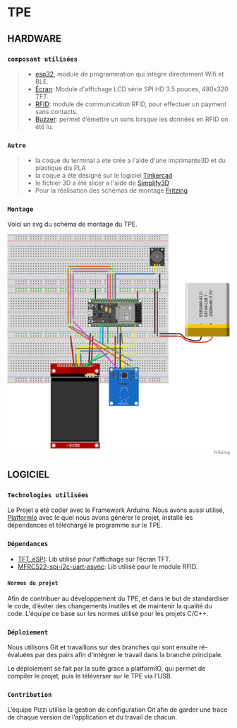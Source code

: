 # TPE

## HARDWARE

### `composant utilisées`

> - [esp32](https://www.espressif.com/en/products/socs/esp32), module de programmation qui intègre directement Wifi et BLE.
> - [Écran](https://fr.aliexpress.com/item/1005001999296476.html?spm=a2g0o.productlist.0.0.6a9580d2zZOAoY&algo_pvid=4948553b-13dc-44af-ba77-a004d1cad1a7&algo_exp_id=4948553b-13dc-44af-ba77-a004d1cad1a7-0&pdp_ext_f=%7B%22sku_id%22%3A%2212000018365356571%22%7D&pdp_npi=2%40dis%21EUR%219.53%218.58%21%21%21%21%21%402100bddd16705076985542768ebb9d%2112000018365356571%21sea&curPageLogUid=HsVstVVf9EIC): Module d'affichage LCD série SPI HD 3.5 pouces, 480x320 TFT.
> - [RFID](https://www.amazon.fr/AZDelivery-lecteur-Arduino-Raspberry-d%C3%A9marrage/dp/B074S8MRQ7/ref=sr_1_1_sspa?keywords=Arduino+Rfid&qid=1670507863&sr=8-1-spons&sp_csd=d2lkZ2V0TmFtZT1zcF9hdGY&psc=1&smid=A1X7QLRQH87QA3): module de communication RFID, pour effectuer un payment sans contacts.
> - [Buzzer](https://www.amazon.fr/AZDelivery-KY-006-dalarme-Arduino-compris/dp/B089QHLRSG/ref=sr_1_1_sspa?__mk_fr_FR=%C3%85M%C3%85%C5%BD%C3%95%C3%91&crid=4U33JS1R58CS&keywords=Arduino+buzzer&qid=1670508056&sprefix=arduino+buzzer%2Caps%2C111&sr=8-1-spons&sp_csd=d2lkZ2V0TmFtZT1zcF9hdGY&psc=1&smid=A1X7QLRQH87QA3): permet d’émettre un sons lorsque les données en RFID on été lu.

### `Autre`

> - la coque du terminal a ete crée a l'aide d'une imprimante3D et du plastique dis PLA
> - la coque a été désigné sur le logiciel [Tinkercad](https://www.tinkercad.com/)
> - le fichier 3D a été slicer a l'aide de [Simplify3D](https://www.simplify3d.com/)
> - Pour la réalisation des schémas de montage [Fritzing](https://fritzing.org/)

### `Montage`

Voici un svg du schéma de montage du TPE.

![schema montage](../resources/tpe_bb.png)

## LOGICIEL

### `Technologies utilisées`

Le Projet a été coder avec le Framework Arduino. Nous avons aussi utilisé, [PlatformIo](https://platformio.org/) avec le quel nous avons générer le projet, installé les dépendances et téléchargé le programme sur le TPE.

### `Dépendances`

- [TFT_eSPI](https://github.com/Bodmer/TFT_eSPI?utm_source=platformio&utm_medium=piohome): Lib utilisé pour l'affichage sur l’écran TFT.
- [MFRC522-spi-i2c-uart-async](https://github.com/makerspaceleiden/rfid?utm_source=platformio&utm_medium=piohome): Lib utilisé pour le module RFID.

#### `Normes du projet`

Afin de contribuer au développement du TPE, et dans le but de standardiser le code, d’éviter des changements inutiles et de maintenir la qualité du code. L'équipe ce base sur les normes utilisé pour les projets C/C++.

### `Déploiement`

Nous utilisons Git et travaillons sur des branches qui sont ensuite ré-évaluées par des pairs afin d'intégrer le travail dans la branche principale.

Le déploiement se fait par la suite grace a platformIO, qui permet de compiler le projet, puis le téléverser sur le TPE via l'USB.

### `Contribution`

L’équipe Pizzi utilise la gestion de configuration Git afin de garder une trace de chaque version de l’application et du travail de chacun.
